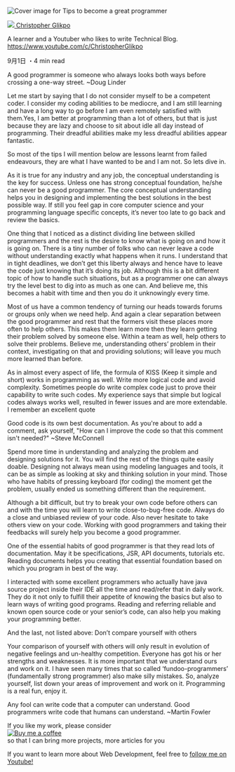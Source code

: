 ![Cover image for Tips to become a great programmer](https://res.cloudinary.com/practicaldev/image/fetch/s--FQgkXbK3--/c_imagga_scale,f_auto,fl_progressive,h_420,q_auto,w_1000/https://dev-to-uploads.s3.amazonaws.com/uploads/articles/c54iorli2fec0b0gycdg.jpg)

 [![](https://res.cloudinary.com/practicaldev/image/fetch/s--mVJkURmx--/c_fill,f_auto,fl_progressive,h_50,q_auto,w_50/https://dev-to-uploads.s3.amazonaws.com/uploads/user/profile_image/653386/d7cc30de-4fdb-44d0-9644-545bad8b67f6.png) Christopher Glikpo](https://dev.to/cglikpo)

A learner and a Youtuber who likes to write Technical Blog. https://www.youtube.com/c/ChristopherGlikpo

9月1日 ・4 min read

A good programmer is someone who always looks both ways before crossing a one-way street. ~Doug Linder

Let me start by saying that I do not consider myself to be a competent coder. I consider my coding abilities to be mediocre, and I am still learning and have a long way to go before I am even remotely satisfied with them.Yes, I am better at programming than a lot of others, but that is just because they are lazy and choose to sit about idle all day instead of programming. Their dreadful abilities make my less dreadful abilities appear fantastic.

So most of the tips I will mention below are lessons learnt from failed endeavours, they are what I have wanted to be and I am not. So lets dive in.

As it is true for any industry and any job, the conceptual understanding is the key for success. Unless one has strong conceptual foundation, he/she can never be a good programmer. The core conceptual understanding helps you in designing and implementing the best solutions in the best possible way. If still you feel gap in core computer science and your programming language specific concepts, it’s never too late to go back and review the basics.

One thing that I noticed as a distinct dividing line between skilled programmers and the rest is the desire to know what is going on and how it is going on. There is a tiny number of folks who can never leave a code without understanding exactly what happens when it runs. I understand that in tight deadlines, we don’t get this liberty always and hence have to leave the code just knowing that it’s doing its job. Although this is a bit different topic of how to handle such situations, but as a programmer one can always try the level best to dig into as much as one can. And believe me, this becomes a habit with time and then you do it unknowingly every time.

Most of us have a common tendency of turning our heads towards forums or groups only when we need help. And again a clear separation between the good programmer and rest that the formers visit these places more often to help others. This makes them learn more then they learn getting their problem solved by someone else. Within a team as well, help others to solve their problems. Believe me, understanding others’ problem in their context, investigating on that and providing solutions; will leave you much more learned than before.

As in almost every aspect of life, the formula of KISS (Keep it simple and short) works in programming as well. Write more logical code and avoid complexity. Sometimes people do write complex code just to prove their capability to write such codes. My experience says that simple but logical codes always works well, resulted in fewer issues and are more extendable. I remember an excellent quote

Good code is its own best documentation. As you're about to add a comment, ask yourself, "How can I improve the code so that this comment isn't needed?" ~Steve McConnell

Spend more time in understanding and analyzing the problem and designing solutions for it. You will find the rest of the things quite easily doable. Designing not always mean using modeling languages and tools, it can be as simple as looking at sky and thinking solution in your mind. Those who have habits of pressing keyboard (for coding) the moment get the problem, usually ended us something different than the requirement.

Although a bit difficult, but try to break your own code before others can and with the time you will learn to write close-to-bug-free code. Always do a close and unbiased review of your code. Also never hesitate to take others view on your code. Working with good programmers and taking their feedbacks will surely help you become a good programmer.

One of the essential habits of good programmer is that they read lots of documentation. May it be specifications, JSR, API documents, tutorials etc. Reading documents helps you creating that essential foundation based on which you program in best of the way.

I interacted with some excellent programmers who actually have java source project inside their IDE all the time and read/refer that in daily work. They do it not only to fulfill their appetite of knowing the basics but also to learn ways of writing good programs. Reading and referring reliable and known open source code or your senior’s code, can also help you making your programming better.

And the last, not listed above: Don’t compare yourself with others

Your comparison of yourself with others will only result in evolution of negative feelings and un-healthy competition. Everyone has got his or her strengths and weaknesses. It is more important that we understand ours and work on it. I have seen many times that so called ‘fundoo-programmers’ (fundamentally strong programmer) also make silly mistakes. So, analyze yourself, list down your areas of improvement and work on it. Programming is a real fun, enjoy it.

Any fool can write code that a computer can understand. Good programmers write code that humans can understand. ~Martin Fowler

If you like my work, please consider  
[![Buy me a coffee](https://res.cloudinary.com/practicaldev/image/fetch/s--c23TxQOF--/c_limit%2Cf_auto%2Cfl_progressive%2Cq_auto%2Cw_880/https://dev-to-uploads.s3.amazonaws.com/uploads/articles/jm11knj7d8zwcvo150q2.png)](https://www.buymeacoffee.com/cglikpo)  
so that I can bring more projects, more articles for you

If you want to learn more about Web Development, feel free to [follow me on Youtube!](https://www.youtube.com/c/ChristopherGlikpo)
